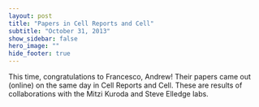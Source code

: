 ```yaml
---
layout: post
title: "Papers in Cell Reports and Cell"
subtitle: "October 31, 2013"
show_sidebar: false
hero_image: ""
hide_footer: true
---
```


This time, congratulations to Francesco, Andrew! Their papers came out (online) on the same day in Cell Reports and Cell. These are results of collaborations with the Mitzi Kuroda and Steve Elledge labs.

